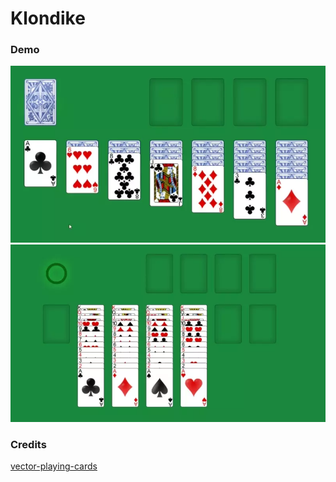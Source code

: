 # Klondike


### Demo

![Drag](readme/drag.webp)
![Win](readme/win.webp)


### Credits
[vector-playing-cards](https://code.google.com/archive/p/vector-playing-cards/)